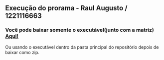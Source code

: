 ## Execução do prorama - Raul Augusto / 1221116663
### Você pode baixar somente o executável(junto com a matriz) [Aqui!](https://github.com/raulaugusto/atividade_avaliativa_1/releases/tag/1.0)
Ou usando o executável dentro da pasta principal do repositório depois de baixar como zip.
